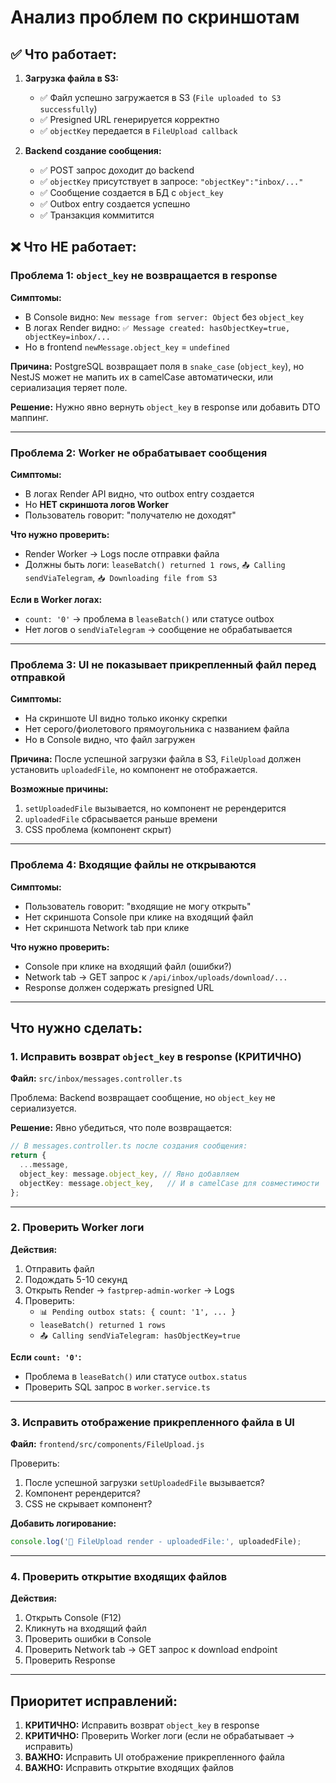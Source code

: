 # Анализ проблем по скриншотам

## ✅ Что работает:

1. **Загрузка файла в S3:**
   - ✅ Файл успешно загружается в S3 (`File uploaded to S3 successfully`)
   - ✅ Presigned URL генерируется корректно
   - ✅ `objectKey` передается в `FileUpload callback`

2. **Backend создание сообщения:**
   - ✅ POST запрос доходит до backend
   - ✅ `objectKey` присутствует в запросе: `"objectKey":"inbox/..."`
   - ✅ Сообщение создается в БД с `object_key`
   - ✅ Outbox entry создается успешно
   - ✅ Транзакция коммитится

## ❌ Что НЕ работает:

### Проблема 1: `object_key` не возвращается в response

**Симптомы:**
- В Console видно: `New message from server: Object` без `object_key`
- В логах Render видно: `✅ Message created: hasObjectKey=true, objectKey=inbox/...`
- Но в frontend `newMessage.object_key` = `undefined`

**Причина:**
PostgreSQL возвращает поля в `snake_case` (`object_key`), но NestJS может не мапить их в camelCase автоматически, или сериализация теряет поле.

**Решение:**
Нужно явно вернуть `object_key` в response или добавить DTO маппинг.

---

### Проблема 2: Worker не обрабатывает сообщения

**Симптомы:**
- В логах Render API видно, что outbox entry создается
- Но **НЕТ скриншота логов Worker**
- Пользователь говорит: "получателю не доходят"

**Что нужно проверить:**
- Render Worker → Logs после отправки файла
- Должны быть логи: `leaseBatch() returned 1 rows`, `📤 Calling sendViaTelegram`, `📥 Downloading file from S3`

**Если в Worker логах:**
- `count: '0'` → проблема в `leaseBatch()` или статусе outbox
- Нет логов о `sendViaTelegram` → сообщение не обрабатывается

---

### Проблема 3: UI не показывает прикрепленный файл перед отправкой

**Симптомы:**
- На скриншоте UI видно только иконку скрепки
- Нет серого/фиолетового прямоугольника с названием файла
- Но в Console видно, что файл загружен

**Причина:**
После успешной загрузки файла в S3, `FileUpload` должен установить `uploadedFile`, но компонент не отображается.

**Возможные причины:**
1. `setUploadedFile` вызывается, но компонент не ререндерится
2. `uploadedFile` сбрасывается раньше времени
3. CSS проблема (компонент скрыт)

---

### Проблема 4: Входящие файлы не открываются

**Симптомы:**
- Пользователь говорит: "входящие не могу открыть"
- Нет скриншота Console при клике на входящий файл
- Нет скриншота Network tab при клике

**Что нужно проверить:**
- Console при клике на входящий файл (ошибки?)
- Network tab → GET запрос к `/api/inbox/uploads/download/...`
- Response должен содержать presigned URL

---

## Что нужно сделать:

### 1. Исправить возврат `object_key` в response (КРИТИЧНО)

**Файл:** `src/inbox/messages.controller.ts`

Проблема: Backend возвращает сообщение, но `object_key` не сериализуется.

**Решение:** Явно убедиться, что поле возвращается:

```typescript
// В messages.controller.ts после создания сообщения:
return {
  ...message,
  object_key: message.object_key, // Явно добавляем
  objectKey: message.object_key,   // И в camelCase для совместимости
};
```

---

### 2. Проверить Worker логи

**Действия:**
1. Отправить файл
2. Подождать 5-10 секунд
3. Открыть Render → `fastprep-admin-worker` → Logs
4. Проверить:
   - `📊 Pending outbox stats: { count: '1', ... }`
   - `leaseBatch() returned 1 rows`
   - `📤 Calling sendViaTelegram: hasObjectKey=true`

**Если `count: '0'`:**
- Проблема в `leaseBatch()` или статусе `outbox.status`
- Проверить SQL запрос в `worker.service.ts`

---

### 3. Исправить отображение прикрепленного файла в UI

**Файл:** `frontend/src/components/FileUpload.js`

Проверить:
1. После успешной загрузки `setUploadedFile` вызывается?
2. Компонент ререндерится?
3. CSS не скрывает компонент?

**Добавить логирование:**
```javascript
console.log('🎨 FileUpload render - uploadedFile:', uploadedFile);
```

---

### 4. Проверить открытие входящих файлов

**Действия:**
1. Открыть Console (F12)
2. Кликнуть на входящий файл
3. Проверить ошибки в Console
4. Проверить Network tab → GET запрос к download endpoint
5. Проверить Response

---

## Приоритет исправлений:

1. **КРИТИЧНО:** Исправить возврат `object_key` в response
2. **КРИТИЧНО:** Проверить Worker логи (если не обрабатывает → исправить)
3. **ВАЖНО:** Исправить UI отображение прикрепленного файла
4. **ВАЖНО:** Исправить открытие входящих файлов

